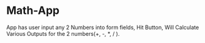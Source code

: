 # Math-App
App has user input any 2 Numbers into form fields, Hit Button, Will Calculate Various Outputs for the 2 numbers(+, -, *, / ).
